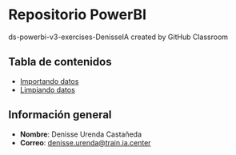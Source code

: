 # Repositorio PowerBI
ds-powerbi-v3-exercises-DenisseIA created by GitHub Classroom

## Tabla de contenidos
- [Importando datos](Practica01.pbix)
- [Limpiando datos](Practica02.pbix)

## Información general
- **Nombre**: Denisse Urenda Castañeda
- **Correo**: denisse.urenda@train.ia.center
